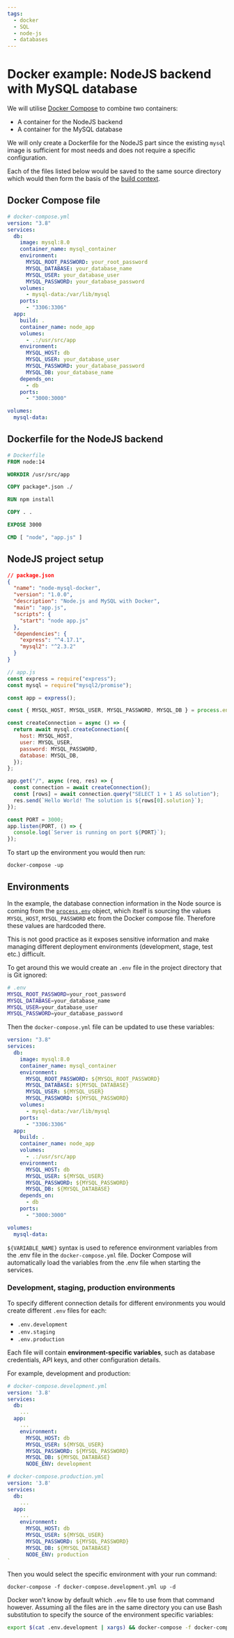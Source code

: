 ```yaml
---
tags:
  - docker
  - SQL
  - node-js
  - databases
---
```


# Docker example: NodeJS backend with MySQL database

We will utilise [Docker Compose](Docker_Compose.md) to combine
two containers:

- A container for the NodeJS backend
- A container for the MySQL database

We will only create a Dockerfile for the NodeJS part since the existing `mysql`
image is sufficient for most needs and does not require a specific
configuration.

Each of the files listed below would be saved to the same source directory which
would then form the basis of the
[build context](Creating_a_Docker_image.md#creating-a-docker-image).

## Docker Compose file

```yml
# docker-compose.yml
version: "3.8"
services:
  db:
    image: mysql:8.0
    container_name: mysql_container
    environment:
      MYSQL_ROOT_PASSWORD: your_root_password
      MYSQL_DATABASE: your_database_name
      MYSQL_USER: your_database_user
      MYSQL_PASSWORD: your_database_password
    volumes:
      - mysql-data:/var/lib/mysql
    ports:
      - "3306:3306"
  app:
    build: .
    container_name: node_app
    volumes:
      - .:/usr/src/app
    environment:
      MYSQL_HOST: db
      MYSQL_USER: your_database_user
      MYSQL_PASSWORD: your_database_password
      MYSQL_DB: your_database_name
    depends_on:
      - db
    ports:
      - "3000:3000"

volumes:
  mysql-data:
```

## Dockerfile for the NodeJS backend

```Dockerfile
# Dockerfile
FROM node:14

WORKDIR /usr/src/app

COPY package*.json ./

RUN npm install

COPY . .

EXPOSE 3000

CMD [ "node", "app.js" ]
```

## NodeJS project setup

```json
// package.json
{
  "name": "node-mysql-docker",
  "version": "1.0.0",
  "description": "Node.js and MySQL with Docker",
  "main": "app.js",
  "scripts": {
    "start": "node app.js"
  },
  "dependencies": {
    "express": "^4.17.1",
    "mysql2": "^2.3.2"
  }
}
```

```js
// app.js
const express = require("express");
const mysql = require("mysql2/promise");

const app = express();

const { MYSQL_HOST, MYSQL_USER, MYSQL_PASSWORD, MYSQL_DB } = process.env;

const createConnection = async () => {
  return await mysql.createConnection({
    host: MYSQL_HOST,
    user: MYSQL_USER,
    password: MYSQL_PASSWORD,
    database: MYSQL_DB,
  });
};

app.get("/", async (req, res) => {
  const connection = await createConnection();
  const [rows] = await connection.query("SELECT 1 + 1 AS solution");
  res.send(`Hello World! The solution is ${rows[0].solution}`);
});

const PORT = 3000;
app.listen(PORT, () => {
  console.log(`Server is running on port ${PORT}`);
});
```

To start up the environment you would then run:

```
docker-compose -up
```

## Environments

In the example, the database connection information in the Node source is coming
from the
[`process.env`](Managing_environments.md)
object, which itself is sourcing the values `MYSQL_HOST`, `MYSQL_PASSWORD` etc
from the Docker compose file. Therefore these values are hardcoded there.

This is not good practice as it exposes sensitive information and make managing
different deployment environments (development, stage, test etc.) difficult.

To get around this we would create an `.env` file in the project directory that
is Git ignored:

```sh
# .env
MYSQL_ROOT_PASSWORD=your_root_password
MYSQL_DATABASE=your_database_name
MYSQL_USER=your_database_user
MYSQL_PASSWORD=your_database_password
```

Then the `docker-compose.yml` file can be updated to use these variables:

```yml
version: "3.8"
services:
  db:
    image: mysql:8.0
    container_name: mysql_container
    environment:
      MYSQL_ROOT_PASSWORD: ${MYSQL_ROOT_PASSWORD}
      MYSQL_DATABASE: ${MYSQL_DATABASE}
      MYSQL_USER: ${MYSQL_USER}
      MYSQL_PASSWORD: ${MYSQL_PASSWORD}
    volumes:
      - mysql-data:/var/lib/mysql
    ports:
      - "3306:3306"
  app:
    build: .
    container_name: node_app
    volumes:
      - .:/usr/src/app
    environment:
      MYSQL_HOST: db
      MYSQL_USER: ${MYSQL_USER}
      MYSQL_PASSWORD: ${MYSQL_PASSWORD}
      MYSQL_DB: ${MYSQL_DATABASE}
    depends_on:
      - db
    ports:
      - "3000:3000"

volumes:
  mysql-data:
```

`${VARIABLE_NAME}` syntax is used to reference environment variables from the
.env file in the `docker-compose.yml` file. Docker Compose will automatically
load the variables from the .env file when starting the services.

### Development, staging, production environments

To specify different connection details for different environments you would
create different `.env` files for each:

- `.env.development`
- `.env.staging`
- `.env.production`

Each file will contain **environment-specific variables**, such as database
credentials, API keys, and other configuration details.

For example, development and production:

```yml
# docker-compose.development.yml
version: '3.8'
services:
  db:
    ...
  app:
    ...
    environment:
      MYSQL_HOST: db
      MYSQL_USER: ${MYSQL_USER}
      MYSQL_PASSWORD: ${MYSQL_PASSWORD}
      MYSQL_DB: ${MYSQL_DATABASE}
      NODE_ENV: development

```

```yml
# docker-compose.production.yml
version: '3.8'
services:
  db:
    ...
  app:
    ...
    environment:
      MYSQL_HOST: db
      MYSQL_USER: ${MYSQL_USER}
      MYSQL_PASSWORD: ${MYSQL_PASSWORD}
      MYSQL_DB: ${MYSQL_DATABASE}
      NODE_ENV: production
`
```

Then you would select the specific environment with your run command:

```
docker-compose -f docker-compose.development.yml up -d
```

Docker won't know by default which `.env` file to use from that command however.
Assuming all the files are in the same directory you can use Bash substitution
to specify the source of the environment specific variables:

```sh
export $(cat .env.development | xargs) && docker-compose -f docker-compose.development.yml up -d
```
